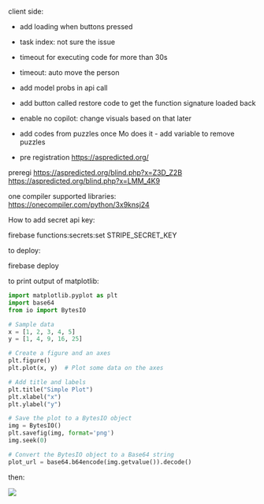 
client side:

- add loading when buttons pressed

- task index: not sure the issue

- timeout for executing code for more than 30s

- timeout: auto move the person

- add model probs in api call

- add button called restore code to get the function signature loaded back

- enable no copilot: change visuals based on that later

- add codes from puzzles once Mo does it - add variable to remove puzzles

- pre registration https://aspredicted.org/

 preregi https://aspredicted.org/blind.php?x=Z3D_Z2B
https://aspredicted.org/blind.php?x=LMM_4K9


one compiler supported libraries:
https://onecompiler.com/python/3x9knsj24


How to add secret api key:

firebase functions:secrets:set STRIPE_SECRET_KEY


to deploy:

firebase deploy



to print output of matplotlib:
```python
import matplotlib.pyplot as plt
import base64
from io import BytesIO

# Sample data
x = [1, 2, 3, 4, 5]
y = [1, 4, 9, 16, 25]

# Create a figure and an axes
plt.figure()
plt.plot(x, y)  # Plot some data on the axes

# Add title and labels
plt.title("Simple Plot")
plt.xlabel("x")
plt.ylabel("y")

# Save the plot to a BytesIO object
img = BytesIO()
plt.savefig(img, format='png')
img.seek(0)

# Convert the BytesIO object to a Base64 string
plot_url = base64.b64encode(img.getvalue()).decode()
```
then:

<img src="data:image/png;base64,{{plot_url}}" />
